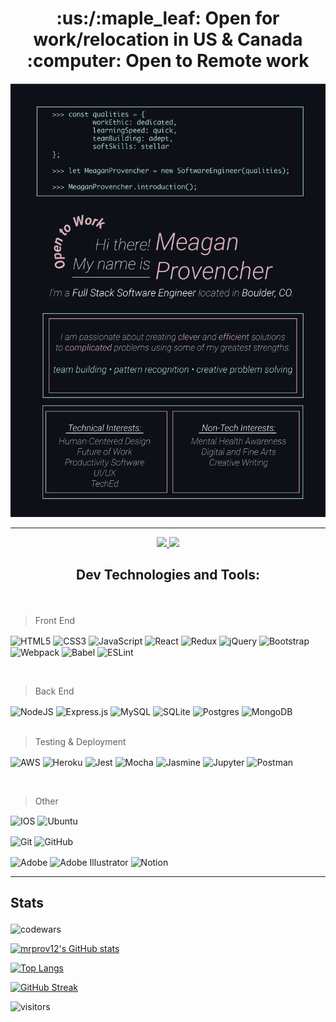 <h1 align=center>
:us:/:maple_leaf: Open for work/relocation in US & Canada
<br>:computer: Open to Remote work 
</h1>

![](/imgs/updated-03.png)


___

  
<p align="center">
<!-- Linked In Contact -->
<a href="https://www.linkedin.com/in/meaganprovencher/" target="_blank">
  <img src="https://img.shields.io/badge/-mrprov12-blue?style=for-the-badge&logo=Linkedin&logoColor=white"/>
</a>

<!-- Email -->
<a href="mailto:meaganprovencher@gmail.com">
  <img src="https://img.shields.io/badge/EMAIL-meaganprovencher@gmail.com-0F2DD9?style=for-the-badge"/>
</a>

</p>


## <p align=center>Dev Technologies and Tools:</p>
<br/>


> Front End  <br/>
<!-- html5 -->
<p>
<img align="center" alt="HTML5" src="https://img.shields.io/badge/html5-%23E34F26.svg?style=for-the-badge&logo=html5&logoColor=white"/>

<!-- Css3 -->
<img align="center" alt="CSS3" src="https://img.shields.io/badge/css3-%231572B6.svg?style=for-the-badge&logo=css3&logoColor=white"/>

<!-- js -->
<img align="center" alt="JavaScript" src="https://img.shields.io/badge/javascript-%23323330.svg?style=for-the-badge&logo=javascript&logoColor=%23F7DF1E"/>
<!-- React -->
<img align="center" alt="React" src="https://img.shields.io/badge/react-%2320232a.svg?style=for-the-badge&logo=react&logoColor=%2361DAFB"/>

<!-- redux -->
<img align="center" alt="Redux" src="https://img.shields.io/badge/redux-%23593d88.svg?style=for-the-badge&logo=redux&logoColor=white"/>

<!-- Jquery -->
<img align="center" alt="jQuery" src="https://img.shields.io/badge/jquery-%230769AD.svg?style=for-the-badge&logo=jquery&logoColor=white"/>
<!-- bootstrap -->
<img align="center" alt="Bootstrap" src="https://img.shields.io/badge/bootstrap-%23563D7C.svg?style=for-the-badge&logo=bootstrap&logoColor=white"/>

<!-- webpack -->
<img align="center" align="left" alt="Webpack" src="https://img.shields.io/badge/webpack-%238DD6F9.svg?style=for-the-badge&logo=webpack&logoColor=black" />

<!-- babel -->
<img align="center" alt="Babel" src="https://img.shields.io/badge/Babel-F9DC3e?style=for-the-badge&logo=babel&logoColor=black" />

<!-- es lint -->
<img align="center" alt="ESLint" src="https://img.shields.io/badge/ESLint-4B3263?style=for-the-badge&logo=eslint&logoColor=white" />
</p>
<br/>

  
  
> Back End 
<p>
  
<!-- Nodejs -->
<img align="center" alt="NodeJS" src="https://img.shields.io/badge/node.js-%2343853D.svg?style=for-the-badge&logo=node-dot-js&logoColor=white"/>

<!-- express -->
<img align="center" alt="Express.js" src="https://img.shields.io/badge/express.js-%23404d59.svg?style=for-the-badge&logo=express&logoColor=%2361DAFB"/>

<!--  mysql -->
<img align="center" alt="MySQL" src="https://img.shields.io/badge/mysql-%2300f.svg?style=for-the-badge&logo=mysql&logoColor=white"/>

<!-- SQlite -->
<img align="center" alt="SQLite" src ="https://img.shields.io/badge/sqlite-%2307405e.svg?style=for-the-badge&logo=sqlite&logoColor=white"/>

<!--  postgresql -->
<img align="center" alt="Postgres" src ="https://img.shields.io/badge/postgres-%23316192.svg?style=for-the-badge&logo=postgresql&logoColor=white"/>

<!-- mongodb -->
<img align="center" alt="MongoDB" src ="https://img.shields.io/badge/MongoDB-%234ea94b.svg?style=for-the-badge&logo=mongodb&logoColor=white"/>
<br/>
  <br/>

</p>

> Testing & Deployment
<p>
<!--AWS  -->
<img align="center" alt="AWS" src="https://img.shields.io/badge/AWS-%23FF9900.svg?style=for-the-badge&logo=amazon-aws&logoColor=white"/>

<!-- heroku -->
<img align="center" alt="Heroku" src="https://img.shields.io/badge/heroku-%23430098.svg?style=for-the-badge&logo=heroku&logoColor=white"/>

<!-- jest -->
<img align="center" alt="Jest" src="https://img.shields.io/badge/-jest-%23C21325?style=for-the-badge&logo=jest&logoColor=white"/>

<!-- mocha -->
<img align="center" alt="Mocha" src="https://img.shields.io/badge/-mocha-%238D6748?style=for-the-badge&logo=mocha&logoColor=white"/>

<!-- jasmine -->
<img align="center" alt="Jasmine" src="https://img.shields.io/badge/-Jasmine-%238A4182?style=for-the-badge&logo=Jasmine&logoColor=white"/>

<!-- jupyter -->
<img align="center" alt="Jupyter" src="https://img.shields.io/badge/Jupyter-%23F37626.svg?style=for-the-badge&logo=Jupyter&logoColor=white" />

<!-- postman -->
<img align="center" alt="Postman" src="https://img.shields.io/badge/Postman-FF6C37?style=for-the-badge&logo=postman&logoColor=red" />
</p>
<br/>

> Other   
<!-- mac -->
<p>
<img align="center" alt="IOS" src="https://img.shields.io/badge/iOS-000000?style=for-the-badge&logo=ios&logoColor=white">
<!-- ubuntu -->
<img align="center" alt="Ubuntu" src="https://img.shields.io/badge/Ubuntu-E95420?style=for-the-badge&logo=ubuntu&logoColor=white" />
  </p>
<p>
<!-- Git -->
<img align="center" alt="Git" src="https://img.shields.io/badge/git-%23F05033.svg?style=for-the-badge&logo=git&logoColor=white"/>

<!-- Github -->
<img align="center" alt="GitHub" src="https://img.shields.io/badge/github-%23121011.svg?style=for-the-badge&logo=github&logoColor=white"/>
<br/>
  </p>
<p>
<!-- adobe -->
<img align="center" alt="Adobe" src="https://img.shields.io/badge/adobe-%23FF0000.svg?style=for-the-badge&logo=adobe&logoColor=white"/>

<!-- illustrator -->
<img align="center" alt="Adobe Illustrator" src="https://img.shields.io/badge/adobeillustrator-%23FF9A00.svg?style=for-the-badge&logo=adobeillustrator&logoColor=white"/>

<!-- notion  -->
<img align="center" alt="Notion" src="https://img.shields.io/badge/Notion-%23000000.svg?style=for-the-badge&logo=notion&logoColor=white"/>
</p>


___

## <p algin="center">Stats
  
  ![codewars](https://www.codewars.com/users/kirisuna/badges/large)

[![mrprov12's GitHub stats](https://github-readme-stats.vercel.app/api?username=mrprov12&show_icons=true&theme=dark)](https://github.com/mrprov12/github-readme-stats)

[![Top Langs](https://github-readme-stats.vercel.app/api/top-langs/?username=mrprov12&layout=compact&theme=dark)](https://github.com/mrprov12/github-readme-stats)

[![GitHub Streak](https://github-readme-streak-stats.herokuapp.com/?user=mrprov12)](https://git.io/streak-stats)



<!-- Visitors badge -->
![visitors](https://visitor-badge.glitch.me/badge?page_id=mrprov12.mrprov12)

</p>
